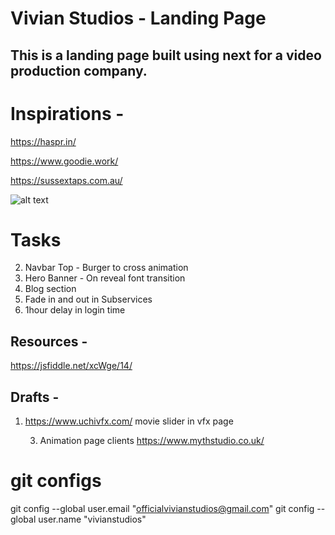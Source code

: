 # Vivian Studios - Landing Page

## This is a landing page built using next for a video production company.

# Inspirations -

https://haspr.in/

https://www.goodie.work/

https://sussextaps.com.au/

![alt text](https://res.cloudinary.com/dsuiwxwkg/image/upload/v1714974245/vivianStudios/full_view_ediola.png)

# Tasks

2. Navbar Top - Burger to cross animation
3. Hero Banner - On reveal font transition
4. Blog section
5. Fade in and out in Subservices
6. 1hour delay in login time

## Resources -

https://jsfiddle.net/xcWge/14/

## Drafts -

1.  https://www.uchivfx.com/
    movie slider in vfx page

    3.  Animation page clients
        https://www.mythstudio.co.uk/

# git configs

git config --global user.email "officialvivianstudios@gmail.com"
git config --global user.name "vivianstudios"
